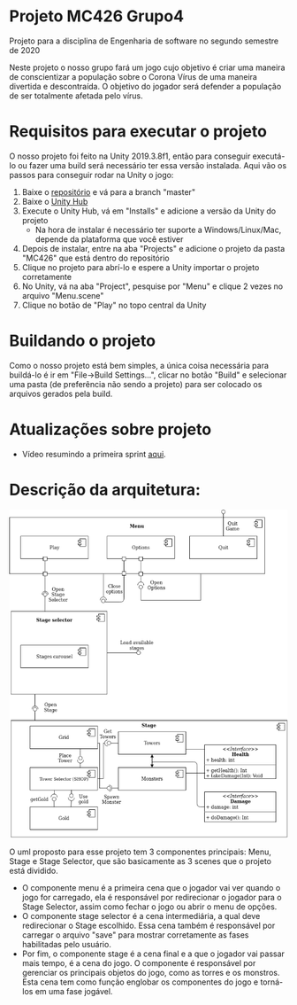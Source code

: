 # Projeto MC426 Grupo4
Projeto para a disciplina de Engenharia de software no segundo semestre de 2020

Neste projeto o nosso grupo fará um jogo cujo objetivo é criar uma maneira de conscientizar a população sobre o Corona Vírus de uma maneira divertida e descontraída.
O objetivo do jogador será defender a população de ser totalmente afetada pelo vírus.

# Requisitos para executar o projeto
O nosso projeto foi feito na Unity 2019.3.8f1, então para conseguir executá-lo ou fazer uma build será necessário ter essa versão instalada.
Aqui vão os passos para conseguir rodar na Unity o jogo:
1. Baixe o [repositório](https://gitlab.com/munhozotavio/projeto-mc426-grupo4/) e vá para a branch "master"
2. Baixe o [Unity Hub](https://unity3d.com/pt/get-unity/download)
3. Execute o Unity Hub, vá em "Installs" e adicione a versão da Unity do projeto
    - Na hora de instalar é necessário ter suporte a Windows/Linux/Mac, depende da plataforma que você estiver
4. Depois de instalar, entre na aba "Projects" e adicione o projeto da pasta "MC426" que está dentro do repositório
5. Clique no projeto para abrí-lo e espere a Unity importar o projeto corretamente
6. No Unity, vá na aba "Project", pesquise por "Menu" e clique 2 vezes no arquivo "Menu.scene"
7. Clique no botão de "Play" no topo central da Unity

# Buildando o projeto
Como o nosso projeto está bem simples, a única coisa necessária para buildá-lo é ir em "File->Build Settings...", clicar no botão "Build" e selecionar uma pasta (de preferência não sendo a projeto) para ser colocado os arquivos gerados pela build.

# Atualizações sobre projeto
- Vídeo resumindo a primeira sprint [aqui](https://youtu.be/LNGpTxkcrHk).

# Descrição da arquitetura:
![Architecture](/architecture.png)

O uml proposto para esse projeto tem 3 componentes principais: Menu, Stage e Stage Selector, que são basicamente as 3 scenes que o projeto está dividido.
 - O componente menu é a primeira cena que o jogador vai ver quando o jogo for carregado, ela é responsável por redirecionar o jogador para o Stage Selector, assim como fechar o jogo ou abrir o menu de opções.
 - O componente stage selector é a cena intermediária, a qual deve redirecionar o Stage escolhido. Essa cena também é responsável por carregar o arquivo "save" para mostrar corretamente as fases habilitadas pelo usuário.
 - Por fim, o componente stage é a cena final e a que o jogador vai passar mais tempo, é a cena do jogo. O componente é responsável por gerenciar os principais objetos do jogo, como as torres e os monstros. Esta cena tem como função englobar os componentes do jogo e torná-los em uma fase jogável.